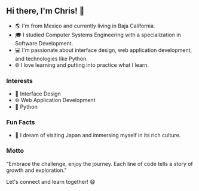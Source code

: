 ## Hi there, I'm Chris! 👋

- 🌎 I'm from Mexico and currently living in Baja California.
- 🎓 I studied Computer Systems Engineering with a specialization in Software Development.
- 💻 I'm passionate about interface design, web application development, and technologies like Python.
- 🌐 I love learning and putting into practice what I learn.

### Interests

- 🎨 Interface Design
- 🌐 Web Application Development
- 🐍 Python

### Fun Facts

- 🏯 I dream of visiting Japan and immersing myself in its rich culture.

### Motto

"Embrace the challenge, enjoy the journey. Each line of code tells a story of growth and exploration."

Let's connect and learn together! 😄
